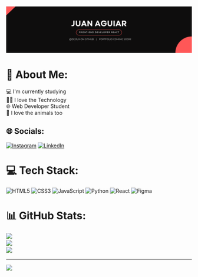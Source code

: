 ![Imagen banner user](./Banner-User.png)
# 💫 About Me:
💻 I'm currently studying<br>👩‍💻 I love the Technology<br>🌐 Web Developer Student<br>🐶 I love the animals too


## 🌐 Socials:
[![Instagram](https://img.shields.io/badge/Instagram-%23E4405F.svg?logo=Instagram&logoColor=white)](https://instagram.com/iamdeijux) [![LinkedIn](https://img.shields.io/badge/LinkedIn-%230077B5.svg?logo=linkedin&logoColor=white)](https://linkedin.com/in/juan-david-aguiar) 

# 💻 Tech Stack:
![HTML5](https://img.shields.io/badge/html5-%23E34F26.svg?style=flat&logo=html5&logoColor=white) ![CSS3](https://img.shields.io/badge/css3-%231572B6.svg?style=flat&logo=css3&logoColor=white) ![JavaScript](https://img.shields.io/badge/javascript-%23323330.svg?style=flat&logo=javascript&logoColor=%23F7DF1E) ![Python](https://img.shields.io/badge/python-3670A0?style=flat&logo=python&logoColor=ffdd54) ![React](https://img.shields.io/badge/react-%2320232a.svg?style=flat&logo=react&logoColor=%2361DAFB) 	![Figma](https://img.shields.io/badge/figma-%23F24E1E.svg?style=flat&logo=figma&logoColor=white)
# 📊 GitHub Stats:
![](https://github-readme-stats.vercel.app/api?username=Deijux&theme=radical&hide_border=false&include_all_commits=true&count_private=false)<br/>
![](https://github-readme-streak-stats.herokuapp.com/?user=Deijux&theme=radical&hide_border=false)<br/>
![](https://github-readme-stats.vercel.app/api/top-langs/?username=Deijux&theme=radical&hide_border=false&include_all_commits=true&count_private=false&layout=compact)

---
[![](https://visitcount.itsvg.in/api?id=Deijux&icon=1&color=0)](https://visitcount.itsvg.in)
